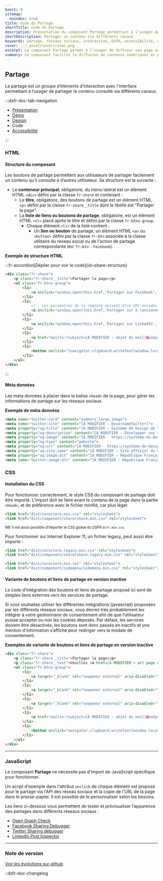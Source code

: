 ```yaml
---
boost: 0
sitemap:
  noindex: true
title: Code du Partage
shortTitle: Code du Partage
description: Présentation du composant Partage permettant à l’usager de diffuser un contenu via les réseaux sociaux, un email ou un lien direct.
shortDescription: Partager un contenu via différents canaux
keywords: partage, réseaux sociaux, interaction, DSFR, accessibilité, design système, bouton, lien
cover: ../_asset/cover/cover.png
excerpt: Le composant Partage permet à l’usager de diffuser une page ou un contenu en quelques clics à travers plusieurs canaux comme les réseaux sociaux, l’email ou un lien copié.
summary: Ce composant facilite la diffusion de contenus numériques en permettant aux usagers de partager une page via des boutons accessibles et adaptés à chaque canal. Il garantit une intégration cohérente avec les règles d’accessibilité, une présentation compacte et une compatibilité avec les outils de gestion du consentement pour les services tiers.
---
```


## Partage

Le partage est un groupe d’éléments d’interaction avec l’interface permettant à l’usager de partager le contenu consulté via différents canaux.

:::dsfr-doc-tab-navigation

- [Présentation](../index.md)
- [Démo](../demo/index.md)
- [Design](../design/index.md)
- Code
- [Accessibilité](../accessibility/index.md)

:::

### HTML

#### Structure du composant

Les boutons de partage permettent aux utilisateurs de partager facilement un contenu qu’il consulte à d’autres utilisateur.
Sa structure est la suivante :

- Le **conteneur principal**, obligatoire, du menu latéral est un élément HTML `<div>` défini par la classe `fr-share` et contenant :
  - Le **titre**, obligatoire, des boutons de partage est un élément HTML `<p>` défini par la classe `fr-share__title` dont le libellé est "Partager la page".
  - La **liste de liens ou boutons de partage**, obligatoire, est un élément HTML `<ul>` placé après le titre et défini par la classe `fr-btns-group`.
    - Chaque élément `<li>` de la liste contient :
      - Un **lien ou bouton** de partage, un élément HTML `<a>` ou `<button>` défini par la classe `fr-btn` associée à la classe utilitaire du reseau social ou de l'action de partage correspondante (ex: `fr-btn--facebook`).

**Exemple de structure HTML**

:::fr-accordion[Déplier pour voir le code]{id=share-structure}

```HTML
<div class="fr-share">
    <p class="fr-share__title">Partager la page</p>
    <ul class="fr-btns-group">
        <li>
            <a onclick="window.open(this.href,'Partager sur Facebook','toolbar=no,location=yes,status=no,menubar=no,scrollbars=yes,resizable=yes,width=600,height=450'); event.preventDefault();" href="https://www.facebook.com/sharer.php?u=[À MODIFIER - url de la page]" target="_blank" rel="noopener external" class="fr-btn--facebook fr-btn">Partager sur Facebook</a>
        </li>
        <li>
            <!-- Les paramètres de la reqûete doivent être URI-encodés (ex: encodeURIComponent() en js) -->
            <a onclick="window.open(this.href,'Partager sur X (anciennement Twitter)','toolbar=no,location=yes,status=no,menubar=no,scrollbars=yes,resizable=yes,width=600,height=420'); event.preventDefault();" href="https://twitter.com/intent/tweet?url=[À MODIFIER - url de la page]&text=[À MODIFIER - titre ou texte descriptif de la page]&via=[À MODIFIER - via]&hashtags=[À MODIFIER - hashtags]" target="_blank" rel="noopener external" class="fr-btn--twitter-x fr-btn">Partager sur X (anciennement Twitter)</a>
        </li>
        <li>
            <a onclick="window.open(this.href,'Partager sur LinkedIn','toolbar=no,location=yes,status=no,menubar=no,scrollbars=yes,resizable=yes,width=550,height=550'); event.preventDefault();" href="https://www.linkedin.com/shareArticle?url=[À MODIFIER - url de la page]&title=[À MODIFIER - titre ou texte descriptif de la page]" target="_blank" rel="noopener external" class="fr-btn--linkedin fr-btn">Partager sur LinkedIn</a>
        </li>
        <li>
            <a href="mailto:?subject=[À MODIFIER - objet du mail]&body=[À MODIFIER - titre ou texte descriptif de la page] [À MODIFIER - url de la page]" target="_blank" rel="noopener external" class="fr-btn--mail fr-btn">Partager par email</a>
        </li>
        <li>
            <button onclick="[navigator.clipboard.writeText(window.location).then(function() {alert('Adresse copiée dans le presse papier.')});]" type="button" class="fr-btn--copy fr-btn">Copier dans le presse-papier</button>
        </li>
    </ul>
</div>
```

:::

#### Méta données

Les meta données à placer dans la balise `<head>` de la page, pour gérer les informations de partage sur les réseaux sociaux.

**Exemple de méta données**

```HTML
<meta name="twitter:card" content="summary_large_image">
<meta name="twitter:site" content="[À MODIFIER - @usernameTwitter]">
<meta property="og:title" content="[À MODIFIER - Système de Design de l&#39;État]">
<meta property="og:description" content="[À MODIFIER - Développer vos sites et applications en utilisant des composants prêts à l&#39;emploi, accessibles et ergonomiques]">
<meta property="og:image" content="[À MODIFIER - https://systeme-de-design.gouv.fr/src/img/systeme-de-design.gouv.fr.jpg]">
<meta property="og:type" content="website">
<meta property="og:url" content="[À MODIFIER - https://systeme-de-design.gouv.fr/]">
<meta property="og:site_name" content="[À MODIFIER - Site officiel du Système de Design de l&#39;État]">
<meta property="og:image:alt" content="[À MODIFIER - République Française - Système de Design de l&#39;État]">
<meta name="twitter:image:alt" content="[À MODIFIER - République Française - Système de Design de l&#39;État]">
```

### CSS

#### Installation du CSS

Pour fonctionner correctement, le style CSS du composant de partage doit être importé.  L'import doit se faire avant le contenu de la page dans la partie `<head>`, et de préférence avec le fichier minifié, car plus léger.

```HTML
<link href="dist/core/core.min.css" rel="stylesheet">
<link href="dist/component/share/share.min.css" rel="stylesheet">
```

<small>NB: Il est aussi possible d'importer le CSS global du DSFR `dsfr.min.css`</small>

Pour fonctionner sur Internet Explorer 11, un fichier legacy, peut aussi être importé :

```HTML
<link href="dist/core/core.legacy.min.css" rel="stylesheet">
<link href="dist/component/share/share.legacy.min.css" rel="stylesheet">
```

```HTML
<link href="dist/core/core.min.css" rel="stylesheet">
<link href="dist/component/sidemenu/sidemenu.min.css" rel="stylesheet">
```

#### Variante de boutons et liens de partage en version inactive

Le code d’intégration des boutons et liens de partage proposé ici sont de simples liens externes vers les services de partage.

Si vous souhaitez utiliser les différentes intégrations (javascript) proposées par les différents réseaux sociaux, vous devrez très probablement les intégrer à votre gestionnaire de consentement afin de que l’utilisateur puisse accepter ou non les cookies déposés.
Par défaut, les services doivent être désactivés, les boutons sont donc passés en inactifs et une mention d’information s’affiche pour rediriger vers la modale de consentement.

**Exemples de variante de boutons et liens de partage en version inactive**

```HTML
<div class="fr-share">
    <p class="fr-share__title">Partager la page</p>
    <p class="fr-share__text">Veuillez <a href=[À MODIFIER - url page autorisation cookies]>autoriser le dépôt de cookies</a> pour partager sur Facebook, Twitter et LinkedIn.</p>
    <ul class="fr-btns-group">
        <li>
            <a target="_blank" rel="noopener external" aria-disabled="true" role="link" class="fr-btn--facebook fr-btn">Partager sur Facebook</a>
        </li>
        <li>
            <a target="_blank" rel="noopener external" aria-disabled="true" role="link" class="fr-btn--twitter-x fr-btn">Partager sur X (anciennement Twitter)</a>
        </li>
        <li>
            <a target="_blank" rel="noopener external" aria-disabled="true" role="link" class="fr-btn--linkedin fr-btn">Partager sur LinkedIn</a>
        </li>
        <li>
            <a href="mailto:?subject=[À MODIFIER - objet du mail]&body=[À MODIFIER - titre ou texte descriptif de la page] [À MODIFIER - url de la page]" target="_blank" rel="noopener external" class="fr-btn--mail fr-btn">Partager par email</a>
        </li>
        <li>
            <button onclick="navigator.clipboard.writeText(window.location).then(function() {alert('Adresse copiée dans le presse papier.')});" type="button" class="fr-btn--copy fr-btn">Copier dans le presse-papier</button>
        </li>
    </ul>
</div>
```

---

### JavaScript

Le composant **Partage** ne nécessite pas d'import de JavaScript spécifique pour fonctionner.

Un script d'exemple dans l'attribut `onclick` de chaque élément est proposé pour le partage via l'API des réseau sociaux et la copie de l'URL de la page dans le presse-papier. Il est possible de le personnaliser selon les besoins.

Les liens ci-dessous vous permettent de tester et prévisualiser l’apparence des partages dans différents réseaux sociaux :

- [Open Graph Check](https://www.opengraph.xyz/)
- [Facebook Sharing Debugger](https://developers.facebook.com/tools/debug/)
- [Twitter Sharing debugger](https://cards-dev.twitter.com/validator)
- [LinkedIn Post Inspector](https://www.linkedin.com/post-inspector/)

---

### Note de version

[Voir les évolutions sur github](https://github.com/GouvernementFR/dsfr/pulls?q=is%3Apr+is%3Aclosed+is%3Amerged+share+)

::dsfr-doc-changelog
